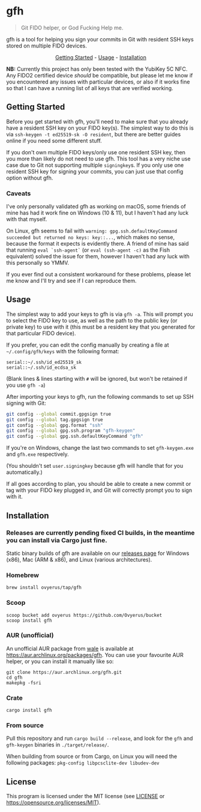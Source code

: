 # gfh

> Git FIDO helper, or God Fucking Help me.

gfh is a tool for helping you sign your commits in Git with resident SSH keys
stored on multiple FIDO devices.

<p align="center">
  <a href="#getting-started">Getting Started</a>
  -
  <a href="#usage">Usage</a>
  -
  <a href="#installation">Installation</a>
</p>

**NB:** Currently this project has only been tested with the YubiKey 5C NFC. Any
FIDO2 certified device _should_ be compatible, but please let me know if you
encountered any issues with particular devices, or also if it works fine so that
I can have a running list of all keys that are verified working.

## Getting Started

Before you get started with gfh, you'll need to make sure that you already have
a resident SSH key on your FIDO key(s). The simplest way to do this is via
`ssh-keygen -t ed25519-sk -O resident`, but there are better guides online if
you need some different stuff.

If you don't own multiple FIDO keys/only use one resident SSH key, then you more
than likely do not need to use gfh. This tool has a very niche use case due to
Git not supporting multiple `signingkey`s. If you only use one resident SSH key
for signing your commits, you can just use that config option without gfh.

### Caveats

I've only personally validated gfh as working on macOS, some friends of mine has
had it work fine on Windows (10 & 11), but I haven't had any luck with that
myself.

<!-- On Windows, it appears that signing commits with a resident SSH key is
fundamentally broken in some weird way, requiring an Administrator prompt in
order to properly work - even though if you run the `ssh-keygen` command Git
runs and run it by itself, it runs perfectly fine. I suspect this might be
related to that section of Windows OpenSSH not being integrated with Windows
Hello like using it for SSH connections is, but I'm unsure. -->

On Linux, gfh seems to fail with
`warning: gpg.ssh.defaultKeyCommand succeeded but returned no keys: key::...`,
which makes no sense, because the format it expects is evidently there. A friend
of mine has said that running `` eval `ssh-agent` `` (or `eval (ssh-agent -c)`
as the Fish equivalent) solved the issue for them, however I haven't had any
luck with this personally so YMMV.

If you ever find out a consistent workaround for these problems, please let me
know and I'll try and see if I can reproduce them.

## Usage

The simplest way to add your keys to gfh is via `gfh -a`. This will prompt you
to select the FIDO key to use, as well as the path to the public key (or private
key) to use with it (this must be a resident key that you generated for that
particular FIDO device).

If you prefer, you can edit the config manually by creating a file at
`~/.config/gfh/keys` with the following format:

```
serial::~/.ssh/id_ed25519_sk
serial::~/.ssh/id_ecdsa_sk
```

(Blank lines & lines starting with `#` will be ignored, but won't be retained if
you use `gfh -a`)

After importing your keys to gfh, run the following commands to set up SSH
signing with Git:

```sh
git config --global commit.gpgsign true
git config --global tag.gpgsign true
git config --global gpg.format "ssh"
git config --global gpg.ssh.program "gfh-keygen"
git config --global gpg.ssh.defaultKeyCommand "gfh"
```

If you're on Windows, change the last two commands to set `gfh-keygen.exe` and
`gfh.exe` respectively.

(You shouldn't set `user.signingkey` because gfh will handle that for you
automatically.)

If all goes according to plan, you should be able to create a new commit or tag
with your FIDO key plugged in, and Git will correctly prompt you to sign with
it.

## Installation

### Releases are currently pending fixed CI builds, in the meantime you can install via Cargo just fine.

Static binary builds of gfh are available on our
[releases page](https://github.com/Ovyerus/gfh/releases) for Windows (x86), Mac
(ARM & x86), and Linux (various architectures).

### Homebrew

`brew install ovyerus/tap/gfh`

### Scoop

```
scoop bucket add ovyerus https://github.com/Ovyerus/bucket
scoop install gfh
```

### AUR (unofficial)

An unofficial AUR package from [wale](https://github.com/wale) is available at
https://aur.archlinux.org/packages/gfh. You can use your favourite AUR helper,
or you can install it manually like so:

```
git clone https://aur.archlinux.org/gfh.git
cd gfh
makepkg -fsri
```

### Crate

`cargo install gfh`

### From source

Pull this repository and run `cargo build --release`, and look for the `gfh` and
`gfh-keygen` binaries in `./target/release/`.

When building from source or from Cargo, on Linux you will need the following
packages: `pkg-config libpcsclite-dev libudev-dev`

## License

This program is licensed under the MIT license (see [LICENSE](./LICENSE) or
https://opensource.org/licenses/MIT).
